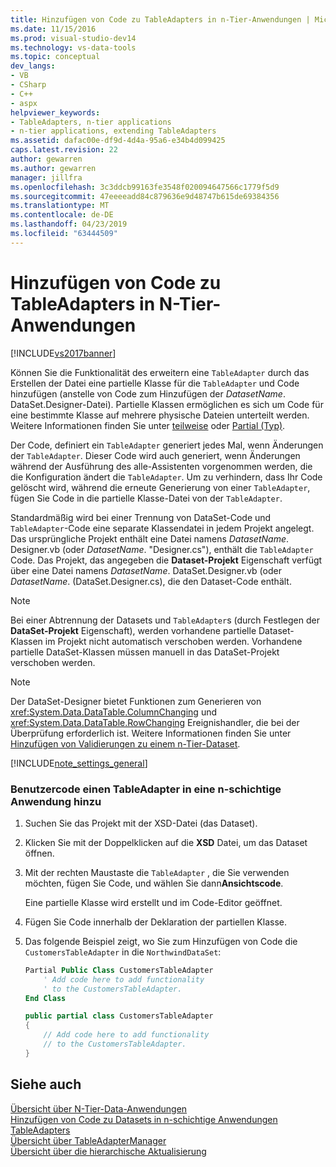 ```yaml
---
title: Hinzufügen von Code zu TableAdapters in n-Tier-Anwendungen | Microsoft-Dokumentation
ms.date: 11/15/2016
ms.prod: visual-studio-dev14
ms.technology: vs-data-tools
ms.topic: conceptual
dev_langs:
- VB
- CSharp
- C++
- aspx
helpviewer_keywords:
- TableAdapters, n-tier applications
- n-tier applications, extending TableAdapters
ms.assetid: dafac00e-df9d-4d4a-95a6-e34b4d099425
caps.latest.revision: 22
author: gewarren
ms.author: gewarren
manager: jillfra
ms.openlocfilehash: 3c3ddcb99163fe3548f020094647566c1779f5d9
ms.sourcegitcommit: 47eeeeadd84c879636e9d48747b615de69384356
ms.translationtype: MT
ms.contentlocale: de-DE
ms.lasthandoff: 04/23/2019
ms.locfileid: "63444509"
---
```

# <a name="add-code-to-tableadapters-in-n-tier-applications"></a>Hinzufügen von Code zu TableAdapters in N-Tier-Anwendungen
[!INCLUDE[vs2017banner](../includes/vs2017banner.md)]

Können Sie die Funktionalität des erweitern eine `TableAdapter` durch das Erstellen der Datei eine partielle Klasse für die `TableAdapter` und Code hinzufügen (anstelle von Code zum Hinzufügen der *DatasetName*. DataSet.Designer-Datei). Partielle Klassen ermöglichen es sich um Code für eine bestimmte Klasse auf mehrere physische Dateien unterteilt werden. Weitere Informationen finden Sie unter [teilweise](http://msdn.microsoft.com/library/7adaef80-f435-46e1-970a-269fff63b448) oder [Partial (Typ)](http://msdn.microsoft.com/library/27320743-a22e-4c7b-b0b3-53afe3607334).  
  
 Der Code, definiert ein `TableAdapter` generiert jedes Mal, wenn Änderungen der `TableAdapter`. Dieser Code wird auch generiert, wenn Änderungen während der Ausführung des alle-Assistenten vorgenommen werden, die die Konfiguration ändert die `TableAdapter`. Um zu verhindern, dass Ihr Code gelöscht wird, während die erneute Generierung von einer `TableAdapter`, fügen Sie Code in die partielle Klasse-Datei von der `TableAdapter`.  
  
 Standardmäßig wird bei einer Trennung von DataSet-Code und `TableAdapter`-Code eine separate Klassendatei in jedem Projekt angelegt. Das ursprüngliche Projekt enthält eine Datei namens *DatasetName*. Designer.vb (oder *DatasetName*. "Designer.cs"), enthält die `TableAdapter` Code. Das Projekt, das angegeben die **Dataset-Projekt** Eigenschaft verfügt über eine Datei namens *DatasetName*. DataSet.Designer.vb (oder *DatasetName*. (DataSet.Designer.cs), die den Dataset-Code enthält.  
  
> [!NOTE]
> Bei einer Abtrennung der Datasets und `TableAdapter`s (durch Festlegen der **DataSet-Projekt** Eigenschaft), werden vorhandene partielle Dataset-Klassen im Projekt nicht automatisch verschoben werden. Vorhandene partielle DataSet-Klassen müssen manuell in das DataSet-Projekt verschoben werden.  
  
> [!NOTE]
> Der DataSet-Designer bietet Funktionen zum Generieren von <xref:System.Data.DataTable.ColumnChanging> und <xref:System.Data.DataTable.RowChanging> Ereignishandler, die bei der Überprüfung erforderlich ist. Weitere Informationen finden Sie unter [Hinzufügen von Validierungen zu einem n-Tier-Dataset](../data-tools/add-validation-to-an-n-tier-dataset.md).  
  
 [!INCLUDE[note_settings_general](../includes/note-settings-general-md.md)]  
  
### <a name="to-add-user-code-to-a-tableadapter-in-an-n-tier-application"></a>Benutzercode einen TableAdapter in eine n-schichtige Anwendung hinzu  
  
1. Suchen Sie das Projekt mit der XSD-Datei (das Dataset).  
  
2. Klicken Sie mit der Doppelklicken auf die **XSD** Datei, um das Dataset öffnen.  
  
3. Mit der rechten Maustaste die `TableAdapter` , die Sie verwenden möchten, fügen Sie Code, und wählen Sie dann**Ansichtscode**.  
  
     Eine partielle Klasse wird erstellt und im Code-Editor geöffnet.  
  
4. Fügen Sie Code innerhalb der Deklaration der partiellen Klasse.  
  
5. Das folgende Beispiel zeigt, wo Sie zum Hinzufügen von Code die `CustomersTableAdapter` in die `NorthwindDataSet`:  
  
    ```vb  
    Partial Public Class CustomersTableAdapter  
        ' Add code here to add functionality   
        ' to the CustomersTableAdapter.  
    End Class  
    ```  
  
    ```csharp  
    public partial class CustomersTableAdapter  
    {  
        // Add code here to add functionality  
        // to the CustomersTableAdapter.  
    }  
    ```  
  
## <a name="see-also"></a>Siehe auch  
 [Übersicht über N-Tier-Data-Anwendungen](../data-tools/n-tier-data-applications-overview.md)   
 [Hinzufügen von Code zu Datasets in n-schichtige Anwendungen](../data-tools/add-code-to-datasets-in-n-tier-applications.md)   
 [TableAdapters](http://msdn.microsoft.com/library/09416de9-134c-4dc7-8262-6c8d81e3f364)   
 [Übersicht über TableAdapterManager](http://msdn.microsoft.com/library/33076d42-6b41-491a-ac11-6c6339aea650)   
 [Übersicht über die hierarchische Aktualisierung](http://msdn.microsoft.com/library/c4f8e8b9-e4a5-4a02-8462-d03d1e8222d6)